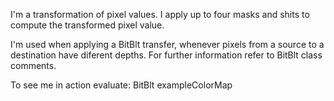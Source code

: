 I'm a transformation of pixel values. I apply up to four masks and shits to compute the transformed pixel value.I'm used when applying a BitBlt transfer, whenever pixels from a source to a destination have diferent depths. For further information refer to BitBlt class comments.To see me in action evaluate: BitBlt exampleColorMap